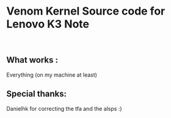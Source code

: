 <h1> Venom Kernel Source code for Lenovo K3 Note </h1>
<br>
<h2> What works :</h2>
	Everything (on my machine at least)
<h2>Special thanks: </h2>
	Danielhk for correcting the tfa and the alsps :) 
